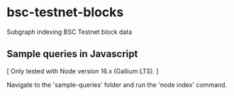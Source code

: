# bsc-testnet-blocks
Subgraph indexing BSC Testnet block data


## Sample queries in Javascript

[ Only tested with Node version 16.x (Gallium LTS). ]


Navigate to the 'sample-queries' folder and run the 'node index' command.

